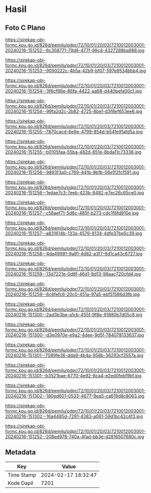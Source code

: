 # Hasil

## Foto C Plano

https://sirekap-obj-formc.kpu.go.id/826d/pemilu/pdpr/72/10/01/20/03/7210012003001-20240216-151252--6c358771-79d6-477f-98c4-4327288ba988.jpg

https://sirekap-obj-formc.kpu.go.id/826d/pemilu/pdpr/72/10/01/20/03/7210012003001-20240216-151253--9090222c-4b5a-42b9-bf07-597e9534bbb4.jpg

https://sirekap-obj-formc.kpu.go.id/826d/pemilu/pdpr/72/10/01/20/03/7210012003001-20240216-151254--3f6cf98e-86fa-4422-aa68-d440befa00c1.jpg

https://sirekap-obj-formc.kpu.go.id/826d/pemilu/pdpr/72/10/01/20/03/7210012003001-20240216-151254--99fa2d2c-2b82-4725-8be1-d3f8ef653ee6.jpg

https://sirekap-obj-formc.kpu.go.id/826d/pemilu/pdpr/72/10/01/20/03/7210012003001-20240216-151255--7870cacd-6e9e-4799-854d-b54fe91afd5a.jpg

https://sirekap-obj-formc.kpu.go.id/826d/pemilu/pdpr/72/10/01/20/03/7210012003001-20240216-151255--b0105faa-55ba-482d-851e-8bda11c73336.jpg

https://sirekap-obj-formc.kpu.go.id/826d/pemilu/pdpr/72/10/01/20/03/7210012003001-20240216-151256--9893f3a0-c769-441b-9bfb-06e1f2fcf591.jpg

https://sirekap-obj-formc.kpu.go.id/826d/pemilu/pdpr/72/10/01/20/03/7210012003001-20240216-151256--1edae7c3-7eeb-423b-8482-e7ec26c65ce0.jpg

https://sirekap-obj-formc.kpu.go.id/826d/pemilu/pdpr/72/10/01/20/03/7210012003001-20240216-151257--c58aef71-5d6c-485f-b273-cdc1f8fd910e.jpg

https://sirekap-obj-formc.kpu.go.id/826d/pemilu/pdpr/72/10/01/20/03/7210012003001-20240216-151257--a831614b-133a-4576-8134-4dfe37be5c39.jpg

https://sirekap-obj-formc.kpu.go.id/826d/pemilu/pdpr/72/10/01/20/03/7210012003001-20240216-151258--4da49991-9a91-4d82-a3f7-6d1ca43c6727.jpg

https://sirekap-obj-formc.kpu.go.id/826d/pemilu/pdpr/72/10/01/20/03/7210012003001-20240216-151259--13d7221e-0d6f-46d1-8d13-96aac720cfd4.jpg

https://sirekap-obj-formc.kpu.go.id/826d/pemilu/pdpr/72/10/01/20/03/7210012003001-20240216-151259--6c6fefc6-20c0-451a-97a5-ebf51586d3fb.jpg

https://sirekap-obj-formc.kpu.go.id/826d/pemilu/pdpr/72/10/01/20/03/7210012003001-20240216-151300--2ad3b3be-a1cb-455f-9f8e-91880b7d05c8.jpg

https://sirekap-obj-formc.kpu.go.id/826d/pemilu/pdpr/72/10/01/20/03/7210012003001-20240216-151300--d3e0970e-e9a2-4dee-9d5f-784078133637.jpg

https://sirekap-obj-formc.kpu.go.id/826d/pemilu/pdpr/72/10/01/20/03/7210012003001-20240216-151301--7089fe36-dda9-4b4a-958b-36293cf3557a.jpg

https://sirekap-obj-formc.kpu.go.id/826d/pemilu/pdpr/72/10/01/20/03/7210012003001-20240216-151301--b3521bae-6770-4e92-8ca4-e2ed0febf9bf.jpg

https://sirekap-obj-formc.kpu.go.id/826d/pemilu/pdpr/72/10/01/20/03/7210012003001-20240216-151302--180ed601-0533-4677-9ea5-ca619d8c8063.jpg

https://sirekap-obj-formc.kpu.go.id/826d/pemilu/pdpr/72/10/01/20/03/7210012003001-20240216-151302--16a4485d-7291-4383-a061-59d1bc42c4f3.jpg

https://sirekap-obj-formc.kpu.go.id/826d/pemilu/pdpr/72/10/01/20/03/7210012003001-20240216-151252--208ed978-740a-4fad-bb3e-d2816507680c.jpg


## Metadata

| Key        | Value               |
| ---------- | ------------------- |
| Time Stamp | 2024-02-17 18:32:47 |
| Kode Dapil | 7201                |



